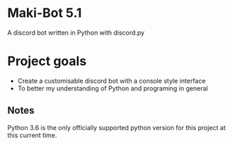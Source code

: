 # Maki-Bot 5.1
A discord bot written in Python with discord.py


# Project goals

- Create a customisable discord bot with a console style interface
- To better my understanding of Python and programing in general


## Notes
Python 3.6 is the only officially supported python version for this project at this current time.
